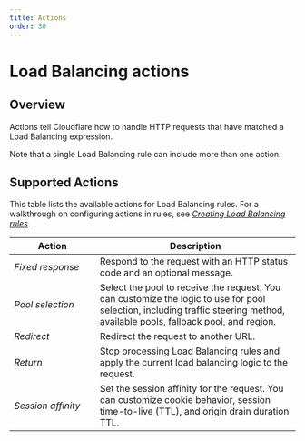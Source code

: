 ```yaml
---
title: Actions
order: 30
---
```


# Load Balancing actions

## Overview

Actions tell Cloudflare how to handle HTTP requests that have matched a Load Balancing expression.

Note that a single Load Balancing rule can include more than one action. 

## Supported Actions

This table lists the available actions for Load Balancing rules. For a walkthrough on configuring actions in rules, see [_Creating Load Balancing rules_](/understand-basics/load-balancing-rules/create-rules).

<table style='width:100%'>
  <thead>
    <tr>
      <th style='width:30%'>Action</th>
      <th>Description</th>
    </tr>
  </thead>
  <tbody>
    <tr>
      <td><em>Fixed response</em></td>
      <td>Respond to the request with an HTTP status code and an optional message.</td>
    </tr>
    <tr>
      <td><em>Pool selection</em></td>
      <td>Select the pool to receive the request. You can customize the logic to use for pool selection, including traffic steering method, available pools, fallback pool, and region.</td>
    </tr>
    <tr>
      <td><em>Redirect</em></td>
      <td>Redirect the request to another URL.</td>
    </tr>
    <tr>
      <td><em>Return</em></td>
      <td>Stop processing Load Balancing rules and apply the current load balancing logic to the request.</td>
    </tr>
    <tr>
      <td><em>Session affinity</em></td>
      <td>Set the session affinity for the request. You can customize cookie behavior, session time-to-live (TTL), and origin drain duration TTL.</td>
    </tr>
  </tbody>
</table>